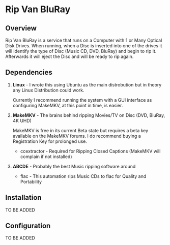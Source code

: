 # Rip Van BluRay

## Overview

Rip Van BluRay is a service that runs on a Computer with 1 or Many Optical Disk Drives. When running, when a Disc is inserted into one of the drives it will identify the type of Disc (Music CD, DVD, BluRay) and begin to rip it. Afterwards it will eject the Disc and will be ready to rip again.

## Dependencies

1. **Linux** - I wrote this using Ubuntu as the main distrobution but in theory any Linux Distribution could work.

    Currently I recommend running the system with a GUI interface as configuring MakeMKV, at this point in time, is easier.

2. **MakeMKV** - The brains behind ripping Movies/TV on Disc (DVD, BluRay, 4K UHD)

    MakeMKV is free in its current Beta state but requires a beta key available on the MakeMKV forums. I do recommend buying a Registration Key for prolonged use.

    - ccextractor - Required for Ripping Closed Captions (MakeMKV will complain if not installed)

3. **ABCDE** - Probably the best Music ripping software around

    - flac - This automation rips Music CDs to flac for Quality and Portability

## Installation

TO BE ADDED

## Configuration

TO BE ADDED
